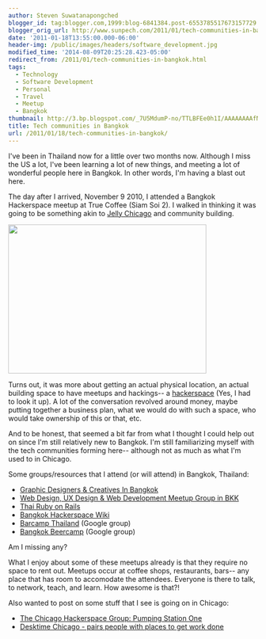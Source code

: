 ```yaml
---
author: Steven Suwatanapongched
blogger_id: tag:blogger.com,1999:blog-6841384.post-6553785517673157729
blogger_orig_url: http://www.sunpech.com/2011/01/tech-communities-in-bangkok.html
date: '2011-01-18T13:55:00.000-06:00'
header-img: /public/images/headers/software_development.jpg
modified_time: '2014-08-09T20:25:28.423-05:00'
redirect_from: /2011/01/tech-communities-in-bangkok.html
tags:
  - Technology
  - Software Development
  - Personal
  - Travel
  - Meetup
  - Bangkok
thumbnail: http://3.bp.blogspot.com/_7U5MdumP-no/TTLBFEe0h1I/AAAAAAAAfNc/7bkqHeyGPcg/s600/IMG_20101109_195137.jpg
title: Tech communities in Bangkok
url: /2011/01/18/tech-communities-in-bangkok/
---
```



I've been in Thailand now for a little over two months now.  Although I miss the US a lot, I've been learning a lot of new things, and meeting a lot of wonderful people here in Bangkok.  In other words, I'm having a blast out here.

The day after I arrived, November 9 2010, I attended a Bangkok Hackerspace meetup at True Coffee (Siam Soi 2).  I walked in thinking it was going to be something akin to <a href="http://jellychicago.com/">Jelly Chicago</a> and community building.

<a href="http://3.bp.blogspot.com/_7U5MdumP-no/TTLBFEe0h1I/AAAAAAAAfNc/7bkqHeyGPcg/s1600/IMG_20101109_195137.jpg" alt="" imageanchor="1"><img   border="0" src="http://3.bp.blogspot.com/_7U5MdumP-no/TTLBFEe0h1I/AAAAAAAAfNc/7bkqHeyGPcg/s400/IMG_20101109_195137.jpg" alt="" height="301" width="400" /></a>

Turns out, it was more about getting an actual physical location, an actual building space to have meetups and hackings-- a <a href="http://en.wikipedia.org/wiki/Hackerspace">hackerspace</a> (Yes, I had to look it up).  A lot of the conversation revolved around money, maybe putting together a business plan, what we would do with such a space, who would take ownership of this or that, etc.

And to be honest, that seemed a bit far from what I thought I could help out on since I'm still relatively new to Bangkok.  I'm still familiarizing myself with the tech communities forming here-- although not as much as what I'm used to in Chicago.

Some groups/resources that I attend (or will attend) in Bangkok, Thailand:

<ul>
  <li><a href="http://www.meetup.com/GraphicDesignersInBangkok/">Graphic Designers &amp; Creatives In Bangkok</a></li>
  <li><a href="http://www.meetup.com/bkk-web/">Web Design, UX Design &amp; Web Development Meetup Group in BKK</a></li>
  <li><a href="http://www.thairor.com/">Thai Ruby on Rails</a></li>
  <li><a href="http://bkkspace.pbworks.com/w/page/32233520/Bangkok-Hackerspace-Wiki">Bangkok Hackerspace Wiki</a></li>
  <li><a href="http://groups.google.com/group/barcamp-thailand">Barcamp Thailand</a> (Google group)</li>
  <li><a href="http://groups.google.com/group/bangkok-beercamp">Bangkok Beercamp</a> (Google group)</li>
</ul>

Am I missing any?

What I enjoy about some of these meetups already is that they require no space to rent out.  Meetups occur at coffee shops, restaurants, bars-- any place that has room to accomodate the attendees.  Everyone is there to talk, to network, teach, and learn.  How awesome is that?!

Also wanted to post on some stuff that I see is going on in Chicago:
<ul>
  <li><a href="http://www.meetup.com/PumpingStationOne/">The Chicago Hackerspace Group: Pumping Station One</a></li>
  <li><a href="http://desktimeapp.com/">Desktime Chicago - pairs people with places to get work done</a></li>
</ul>